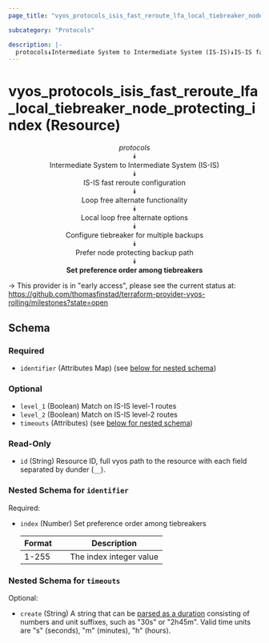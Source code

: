 ```yaml
---
page_title: "vyos_protocols_isis_fast_reroute_lfa_local_tiebreaker_node_protecting_index Resource - vyos"

subcategory: "Protocols"

description: |- 
  protocols⯯Intermediate System to Intermediate System (IS-IS)⯯IS-IS fast reroute configuration⯯Loop free alternate functionality⯯Local loop free alternate options⯯Configure tiebreaker for multiple backups⯯Prefer node protecting backup path⯯Set preference order among tiebreakers
---
```


# vyos_protocols_isis_fast_reroute_lfa_local_tiebreaker_node_protecting_index (Resource)
<center>

*protocols*  
⯯  
Intermediate System to Intermediate System (IS-IS)  
⯯  
IS-IS fast reroute configuration  
⯯  
Loop free alternate functionality  
⯯  
Local loop free alternate options  
⯯  
Configure tiebreaker for multiple backups  
⯯  
Prefer node protecting backup path  
⯯  
**Set preference order among tiebreakers**


</center>

-> This provider is in "early access", please see the current status at: https://github.com/thomasfinstad/terraform-provider-vyos-rolling/milestones?state=open

## Schema

### Required

- `identifier` (Attributes Map) (see [below for nested schema](#nestedatt--identifier))

### Optional

- `level_1` (Boolean) Match on IS-IS level-1 routes
- `level_2` (Boolean) Match on IS-IS level-2 routes
- `timeouts` (Attributes) (see [below for nested schema](#nestedatt--timeouts))

### Read-Only

- `id` (String) Resource ID, full vyos path to the resource with each field separated by dunder (`__`).

<a id="nestedatt--identifier"></a>
### Nested Schema for `identifier`

Required:

- `index` (Number) Set preference order among tiebreakers

    |Format  &emsp;|Description              |
    |----------|---------------------------|
    |1-255   &emsp;|The index integer value  |


<a id="nestedatt--timeouts"></a>
### Nested Schema for `timeouts`

Optional:

- `create` (String) A string that can be [parsed as a duration](https://pkg.go.dev/time#ParseDuration) consisting of numbers and unit suffixes, such as &#34;30s&#34; or &#34;2h45m&#34;. Valid time units are &#34;s&#34; (seconds), &#34;m&#34; (minutes), &#34;h&#34; (hours).  
